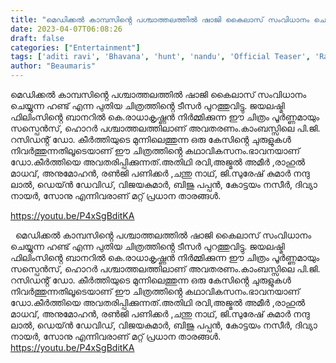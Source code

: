 ```yaml
---
title: "മെഡിക്കൽ കാമ്പസിൻ്റെ പശ്ചാത്തലത്തിൽ ഷാജി കൈലാസ് സംവിധാനം ചെയ്യുന്ന 'ഹണ്ട്' എന്ന പുതിയ ചിത്രത്തിൻ്റെ ടീസർ"
date: 2023-04-07T06:08:26
draft: false
categories: ["Entertainment"]
tags: ['aditi ravi', 'Bhavana', 'hunt', 'nandu', 'Official Teaser', 'Rahul madhav', 'renji panicker', 'shaji kailas']
author: "Beaumaris"
---
```


മെഡിക്കൽ കാമ്പസിൻ്റെ പശ്ചാത്തലത്തിൽ ഷാജി കൈലാസ് സംവിധാനം ചെയ്യുന്ന ഹണ്ട് എന്ന പുതിയ ചിത്രത്തിൻ്റെ ടീസർ പുറത്തുവിട്ടു. ജയലഷ്മി ഫിലിംസിൻ്റെ ബാനറിൽ കെ.രാധാകൃഷ്ണൻ നിർമ്മിക്കുന്ന ഈ ചിത്രം പൂർണ്ണമായും സസ്പെൻസ്, ഹൊറർ പശ്ചാത്തലത്തിലാണ് അവതരണം.കാംബസ്സിലെ പി.ജി. റസിഡൻ്റ് ഡോ. കീർത്തിയുടെ മുന്നിലെത്തുന്ന ഒരു കേസിൻ്റെ ചുരുളുകൾ നിവർത്തുന്നതിലൂടെയാണ് ഈ ചിത്രത്തിൻ്റെ കഥാവികസനം.ഭാവനയാണ് ഡോ.കീർത്തിയെ അവതരിപ്പിക്കുന്നത്.അതിഥി രവി,അജ്മൽ അമീർ ,രാഹുൽ മാധവ്, അനുമോഹൻ, രൺജി പണിക്കർ ,ചന്തു നാഥ്, ജി.സുരേഷ് കുമാർ നന്ദു ലാൽ, ഡെയ്ൻ ഡേവിഡ്, വിജയകുമാർ, ബിജു പപ്പൻ, കോട്ടയം നസീർ, ദിവ്യാ നായർ, സോനു എന്നിവരാണ് മറ്റ് പ്രധാന താരങ്ങൾ.

https://youtu.be/P4xSgBditKA

&nbsp;
മെഡിക്കൽ കാമ്പസിൻ്റെ പശ്ചാത്തലത്തിൽ ഷാജി കൈലാസ് സംവിധാനം ചെയ്യുന്ന ഹണ്ട് എന്ന പുതിയ ചിത്രത്തിൻ്റെ ടീസർ പുറത്തുവിട്ടു. ജയലഷ്മി ഫിലിംസിൻ്റെ ബാനറിൽ കെ.രാധാകൃഷ്ണൻ നിർമ്മിക്കുന്ന ഈ ചിത്രം പൂർണ്ണമായും സസ്പെൻസ്, ഹൊറർ പശ്ചാത്തലത്തിലാണ് അവതരണം.കാംബസ്സിലെ പി.ജി. റസിഡൻ്റ് ഡോ. കീർത്തിയുടെ മുന്നിലെത്തുന്ന ഒരു കേസിൻ്റെ ചുരുളുകൾ നിവർത്തുന്നതിലൂടെയാണ് ഈ ചിത്രത്തിൻ്റെ കഥാവികസനം.ഭാവനയാണ് ഡോ.കീർത്തിയെ അവതരിപ്പിക്കുന്നത്.അതിഥി രവി,അജ്മൽ അമീർ ,രാഹുൽ മാധവ്, അനുമോഹൻ, രൺജി പണിക്കർ ,ചന്തു നാഥ്, ജി.സുരേഷ് കുമാർ നന്ദു ലാൽ, ഡെയ്ൻ ഡേവിഡ്, വിജയകുമാർ, ബിജു പപ്പൻ, കോട്ടയം നസീർ, ദിവ്യാ നായർ, സോനു എന്നിവരാണ് മറ്റ് പ്രധാന താരങ്ങൾ. https://youtu.be/P4xSgBditKA 

